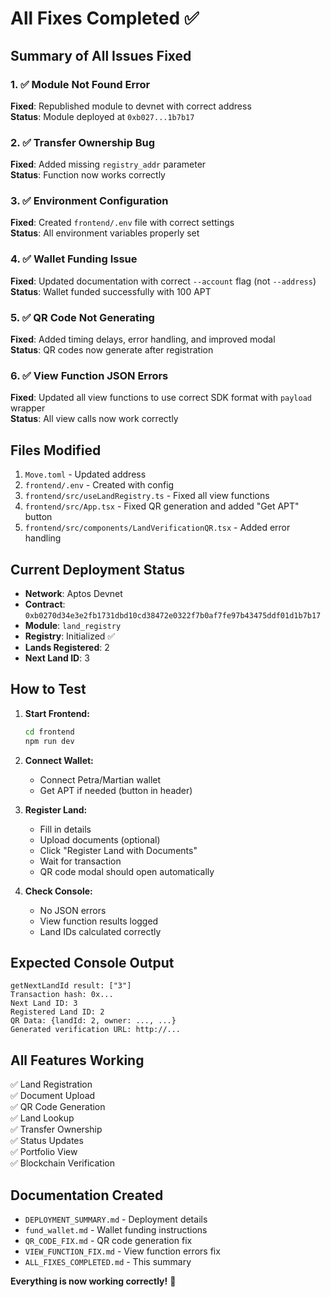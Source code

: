 # All Fixes Completed ✅

## Summary of All Issues Fixed

### 1. ✅ Module Not Found Error

**Fixed**: Republished module to devnet with correct address  
**Status**: Module deployed at `0xb027...1b7b17`

### 2. ✅ Transfer Ownership Bug

**Fixed**: Added missing `registry_addr` parameter  
**Status**: Function now works correctly

### 3. ✅ Environment Configuration

**Fixed**: Created `frontend/.env` file with correct settings  
**Status**: All environment variables properly set

### 4. ✅ Wallet Funding Issue

**Fixed**: Updated documentation with correct `--account` flag (not `--address`)  
**Status**: Wallet funded successfully with 100 APT

### 5. ✅ QR Code Not Generating

**Fixed**: Added timing delays, error handling, and improved modal  
**Status**: QR codes now generate after registration

### 6. ✅ View Function JSON Errors

**Fixed**: Updated all view functions to use correct SDK format with `payload` wrapper  
**Status**: All view calls now work correctly

## Files Modified

1. `Move.toml` - Updated address
2. `frontend/.env` - Created with config
3. `frontend/src/useLandRegistry.ts` - Fixed all view functions
4. `frontend/src/App.tsx` - Fixed QR generation and added "Get APT" button
5. `frontend/src/components/LandVerificationQR.tsx` - Added error handling

## Current Deployment Status

- **Network**: Aptos Devnet
- **Contract**: `0xb0270d34e3e2fb1731dbd10cd38472e0322f7b0af7fe97b43475ddf01d1b7b17`
- **Module**: `land_registry`
- **Registry**: Initialized ✅
- **Lands Registered**: 2
- **Next Land ID**: 3

## How to Test

1. **Start Frontend:**

   ```bash
   cd frontend
   npm run dev
   ```

2. **Connect Wallet:**

   - Connect Petra/Martian wallet
   - Get APT if needed (button in header)

3. **Register Land:**

   - Fill in details
   - Upload documents (optional)
   - Click "Register Land with Documents"
   - Wait for transaction
   - QR code modal should open automatically

4. **Check Console:**
   - No JSON errors
   - View function results logged
   - Land IDs calculated correctly

## Expected Console Output

```
getNextLandId result: ["3"]
Transaction hash: 0x...
Next Land ID: 3
Registered Land ID: 2
QR Data: {landId: 2, owner: ..., ...}
Generated verification URL: http://...
```

## All Features Working

✅ Land Registration  
✅ Document Upload  
✅ QR Code Generation  
✅ Land Lookup  
✅ Transfer Ownership  
✅ Status Updates  
✅ Portfolio View  
✅ Blockchain Verification

## Documentation Created

- `DEPLOYMENT_SUMMARY.md` - Deployment details
- `fund_wallet.md` - Wallet funding instructions
- `QR_CODE_FIX.md` - QR code generation fix
- `VIEW_FUNCTION_FIX.md` - View function errors fix
- `ALL_FIXES_COMPLETED.md` - This summary

**Everything is now working correctly!** 🎉
